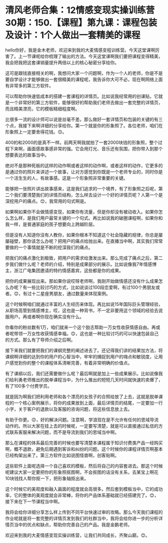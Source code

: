 # 清风老师合集：12情感变现实操训练营30期：150.【课程】第九课：课程包装及设计：1个人做出一套精美的课程

hello你好，我是金木老师，欢迎来到我的大麦情感变程训练营。今天这堂课啊厉害了。上一节课呢给你梳理了输出的方法。今天这堂课啊我们要把课程变得精美，我会把我把这套课销量提升两倍以上的核心秘密分享给你。

这可是跟钱直接相关的啊，我想问大家一个问题啊，作为一个人的老师，你是不是要自学设计才能够做出一套很精美的课程呢，我告诉你大可不必，现在啊网络上面有非常多的第三方软件。

可以帮助你快速低成本的搭建一套课程的详情页。比如说我经常用的创课贴，它就是一个非常好的第三方软件，能够很好的帮助我们老师去做出一套完整的详情页，而且精美漂亮，它的模板精细程度啊。

比很多一流的设计师可以说是丝毫不差。那么做好一套详情页和包装的关键的有三个点，我接下来啊详细的分享给你。第一个就是你的形象照了。各位老师，咱们在形象照上一定要舍得花钱。😊。

400的和2000的是真不一样。前两天啊我就拍了一套2000块钱的形象照，整个过程下来啊，画面感故事感非常的强。它会用灯光、音乐还有氛围，把你带入到那个想要表达的故事当中。

绝对不是那种死板的这样的动作啊或者这样的动作啊，或者这样的动作，它更多的是通过你的照片来讲述一个故事，让对方感觉到你既是一个老师专业的，同时你是一个活生生的人，有故事感。这是一个形象照非常重要的关键。

能够把一张照片讲出故事感来，这是我们追求的一个境界，有了形象照之后呢，第二个我们要清楚我们的详情页结构，怎么样去设计一个好的详情页呢？人第一个是深挖用户的痛点。😊，我常用的句式啊是。

如果啊如果你不会做情感变现，如果你有流量，但是你却没有被动收入。如果你怎么怎么样，是我们用户最常关键的一个句式。再比如说我的破圈课程啊，如果你和我一样，是普通家庭的孩子想要向上跨越阶层。

但是没有人知道你没有人教你，如果你根本不知道这个社会隐藏的规律，你总是屡屡碰壁，那你该怎么办呢？把用户的痛点给抛出来。在直播当中啊，其实我们常常要做的一个事情就是不断的挖深我们的痛点。

把我们的痛点激化到极致，把用户的需求给激发出来。那么完成了痛点之后，第二步我们做什么呢？老师的介绍，特别是成果部分的展示。比如说像我7年情感博主，浙江广电集团邀请的特约情感嘉宾，这些都是你的成果。

把你的成果展现出来。那如果你说哎呀老师啊，我刚开始做情感还没有什么成果怎么办呢？有一些比较讨巧的方式，比如说谈过100段恋爱啊，有过100个男朋友或者。😊，有过十二星座男朋友，通过数量来体现案例。

这个时候啊咱们就通过丰富的人生经历来体现。再比如说15年国际巨头管理经验，从职场高管到情感博主，哎，这也是一种背书，不一定非要用这个领域的经验去说服用户。再或者啊你现在确实没有什么。

你看你的粉丝数有1万，咱们就来一个这个励志帮助一万女性收获情感自由。再或者呢带领一万女性收获情感幸福。😊，这也是一种比较讨巧的可以快速包装自己的方式。那么有了导师介绍之后啊。

接下来我们就要把我们的课纲完整的阐述进去了。还记得我们讲的结果加方法，将课纲啊详细的达到你的用户的心智当中，牢牢的捕捉到用户的嗨点和敏锐度，让用户感觉到你的整个的课程体系清晰完善，有着非常明确的价值点。

有了课纲以后，我们还需要做什么呢？最后啊就是加上一些成果展示。比如说像我们给利勇老师推出的脱单课程当中，为什么推出的短短几天时间就快速的卖爆了，有了100多个付费学员。

就是因为啊我们把利用老师和各个漂亮的女孩子的合照给放了上去，这就是脱单课程的一个核心案例展示，将你的成果放到上面，最后详情页的结尾，一定要加一行小字，关于客户的退款以及客服的咨询问题，将这些信息放上去。

有助于你更。😊，好的解决问题。注意啊，学浪现在是不允许有任何的思域导流动作的。所以大家在挂上去的时候呢，一定要写清楚，就是可以直接通过私信的方式联系客服来解决问题，而不是导流到我们的思域当中啊。

那么在课程的体系最后完善的时候也要写清楚本课程属于知识付费类产品一经购买啊，概不退款，避免后期遇到客诉和纠纷的问题。这个时候你的课程详情页啊基本已经构架出来了。第三方软件比如说图怪兽啊，创客贴啊。

这些软件上面呢选择一个自己喜欢的模板，然后将自己的内容套进去。那这个时候呢建议大家一定要把你的形象照抠图啊，不会抠图的话没有关系，去某宝上啊花10块钱找人帮你抠一下，把形象轴抠出来。

这个时候它的美观度和融入画面的程度就会高很多。然后套到模板当中，它的成功率，它的整体的美观度就会非常棒，将你的产品体系基础就已经搭建完了。😊，接下来在下一节课程当中啊。

我将会给你详细分享怎么样上传到不同平台快速过审的攻略。那么今天我们课程的作业呢就是将一套完整的详情页发到我们的社群当中，我将会给你进一步的分析详情页当中的优点和缺点，帮助你完善自己的产品。我是金鹏老师。

欢迎来到我的大麦情感变现实操训练营，让我们共同成长，齐聚山巅。😊。